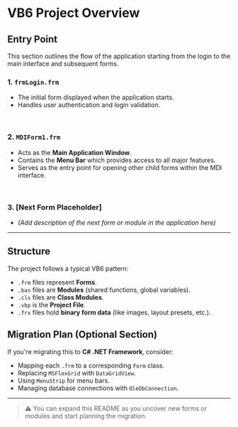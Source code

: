 # VB6 Project Overview

## Entry Point

This section outlines the flow of the application starting from the login to the main interface and subsequent forms.

### 1. `frmLogin.frm`
- The initial form displayed when the application starts.
- Handles user authentication and login validation.

&nbsp;

### 2. `MDIForm1.frm`
- Acts as the **Main Application Window**.
- Contains the **Menu Bar** which provides access to all major features.
- Serves as the entry point for opening other child forms within the MDI interface.

&nbsp;

### 3. [Next Form Placeholder]
- *(Add description of the next form or module in the application here)*

---

## Structure

The project follows a typical VB6 pattern:
- `.frm` files represent **Forms**.
- `.bas` files are **Modules** (shared functions, global variables).
- `.cls` files are **Class Modules**.
- `.vbp` is the **Project File**.
- `.frx` files hold **binary form data** (like images, layout presets, etc.).

## Migration Plan (Optional Section)

If you're migrating this to **C# .NET Framework**, consider:
- Mapping each `.frm` to a corresponding `Form` class.
- Replacing `MSFlexGrid` with `DataGridView`.
- Using `MenuStrip` for menu bars.
- Managing database connections with `OleDbConnection`.

---

> ⚠️ You can expand this README as you uncover new forms or modules and start planning the migration.

 
 
